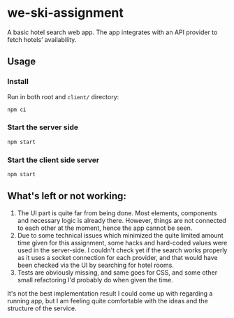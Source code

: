 # we-ski-assignment
A basic hotel search web app. The app integrates with an API provider to fetch hotels’ availability.

## Usage
### Install
Run in both root and `client/` directory:
```bash
npm ci
```

### Start the server side
```bash
npm start
```

### Start the client side server
```bash
npm start
```

## What's left or not working:
1. The UI part is quite far from being done. Most elements, components and necessary logic is already there. However, things are not connected to each other at the moment, hence the app cannot be seen.
2. Due to some technical issues which minimized the quite limited amount time given for this assignment, some hacks and hard-coded values were used in the server-side. I couldn't check yet if the search works properly as it uses a socket connection for each provider, and that would have been checked via the UI by searching for hotel rooms.
3. Tests are obviously missing, and same goes for CSS, and some other small refactoring I'd probably do when given the time.

It's not the best implementation result I could come up with regarding a running app, but I am feeling quite comfortable with the ideas and the structure of the service. 
